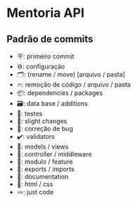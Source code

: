 # Mentoria API


## Padrão de commits
- 🪧: primeiro commit
- ⚙️: configuração
- 🗂️: (rename / move) [arquivo / pasta]
- 🔥: remoção de código / arquivo / pasta
- 📦: dependencies / packages
- 🗃️: data base / additions
- 🧪: testes
- 👀: slight changes
- 🐛: correção de bug
- ✔️: validators
- 📝: models / views
- 🧰: controller / middleware
- 🧩: modulo / feature
- 🧾: exports / imports
- 📑: documentation
- 🔨: html / css
- 🪢: just code